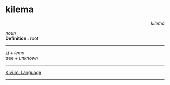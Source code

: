 
# kilema

<div align="right"><i>kilema</i></div>

*noun*  
**Definition :** root  

---

[ki](ki.md) + *lema*  
tree + *unknown*  

---

[Kivümi Language](../README.md)

---
